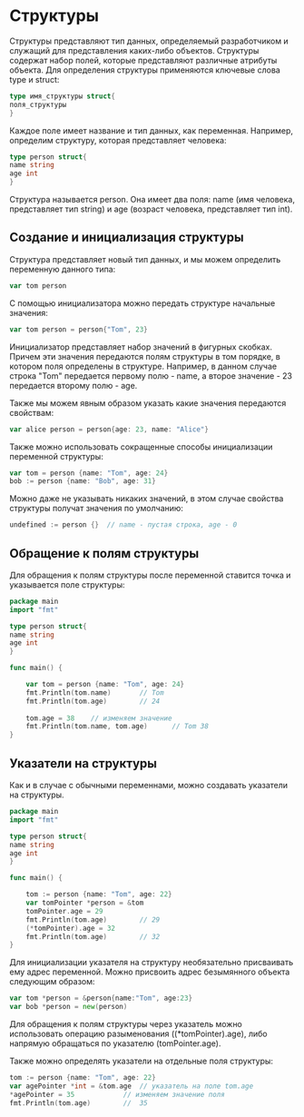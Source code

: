 # Структуры
Структуры представляют тип данных, определяемый разработчиком и служащий для представления каких-либо объектов. Структуры содержат набор полей, которые представляют различные атрибуты объекта. Для определения структуры применяются ключевые слова type и struct:

``` go
type имя_структуры struct{
поля_структуры
}
```
Каждое поле имеет название и тип данных, как переменная. Например, определим структуру, которая представляет человека:

``` go
type person struct{
name string
age int
}
```
Структура называется person. Она имеет два поля: name (имя человека, представляет тип string) и age (возраст человека, представляет тип int).

## Создание и инициализация структуры
Структура представляет новый тип данных, и мы можем определить переменную данного типа:

``` go
var tom person
```
С помощью инициализатора можно передать структуре начальные значения:

``` go
var tom person = person{"Tom", 23}
```
Инициализатор представляет набор значений в фигурных скобках. Причем эти значения передаются полям структуры в том порядке, в котором поля определены в структуре. Например, в данном случае строка "Tom" передается первому полю - name, а второе значение - 23 передается второму полю - age.

Также мы можем явным образом указать какие значения передаются свойствам:

``` go
var alice person = person{age: 23, name: "Alice"}
```
Также можно использовать сокращенные способы инициализации переменной структуры:

``` go
var tom = person {name: "Tom", age: 24}
bob := person {name: "Bob", age: 31}
```
Можно даже не указывать никаких значений, в этом случае свойства структуры получат значения по умолчанию:

``` go
undefined := person {}  // name - пустая строка, age - 0
```
## Обращение к полям структуры
Для обращения к полям структуры после переменной ставится точка и указывается поле структуры:

``` go
package main
import "fmt"

type person struct{
name string
age int
}

func main() {

    var tom = person {name: "Tom", age: 24}
    fmt.Println(tom.name)       // Tom
    fmt.Println(tom.age)        // 24
     
    tom.age = 38    // изменяем значение
    fmt.Println(tom.name, tom.age)      // Tom 38
}
```
## Указатели на структуры
Как и в случае с обычными переменнами, можно создавать указатели на структуры.

``` go
package main
import "fmt"

type person struct{
name string
age int
}

func main() {

    tom := person {name: "Tom", age: 22}
    var tomPointer *person = &tom
    tomPointer.age = 29
    fmt.Println(tom.age)        // 29
    (*tomPointer).age = 32
    fmt.Println(tom.age)        // 32
}
```
Для инициализации указателя на структуру необязательно присваивать ему адрес переменной. Можно присвоить адрес безымянного объекта следующим образом:

``` go
var tom *person = &person{name:"Tom", age:23}
var bob *person = new(person)
```
Для обращения к полям структуры через указатель можно использовать операцию разыменования ((*tomPointer).age), либо напрямую обращаться по указателю (tomPointer.age).

Также можно определять указатели на отдельные поля структуры:

``` go
tom := person {name: "Tom", age: 22}
var agePointer *int = &tom.age  // указатель на поле tom.age
*agePointer = 35            // изменяем значение поля
fmt.Println(tom.age)        //  35
```

